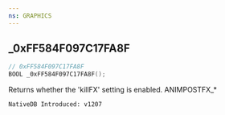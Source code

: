 ```yaml
---
ns: GRAPHICS
---
```

## _0xFF584F097C17FA8F

```c
// 0xFF584F097C17FA8F
BOOL _0xFF584F097C17FA8F();
```

Returns whether the 'killFX' setting is enabled.
ANIMPOSTFX_*

```
NativeDB Introduced: v1207
```

